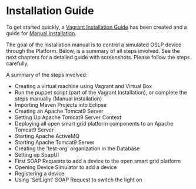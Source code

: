 <!--
SPDX-FileCopyrightText: Contributors to the Documentation project

SPDX-License-Identifier: Apache-2.0
-->

# Installation Guide

To get started quickly, a [Vagrant Installation Guide](installation/setup-vm-vagrant.md) has been created and a guide for [Manual Installation](installation/manualinstallation.md).

The goal of the installation manual is to control a simulated OSLP device through the Platform. Below, is a summary of all steps involved. See the next chapters for a detailed guide with screenshots. Please follow the steps carefully.

A summary of the steps involved:

* Creating a virtual machine using Vagrant and Virtual Box
* Run the puppet script \(part of the Vagrant installation\), or complete the steps manually \(Manual installation\)
* Importing Maven Projects into Eclipse
* Creating an Apache Tomcat9 Server
* Setting Up Apache Tomcat9 Server Context
* Deploying all open smart grid platform components to an Apache Tomcat9 Server
* Starting Apache ActiveMQ
* Starting Apache Tomcat9 Server
* Creating the 'test-org' organization in the Database
* Setting up SoapUI
* First SOAP Requests to add a device to the open smart grid platform
* Opening Device Simulator to add a device
* Registering a device
* Using 'SetLight' SOAP Request to switch the light on

